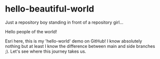 # hello-beautiful-world
Just a repository boy standing in front of a repository girl...

Hello people of the world!

Esri here, this is my 'hello-world' demo on GitHub! I know absolutely nothing but at least I know the difference between main and side branches ;).
Let's see where this journey takes us.
